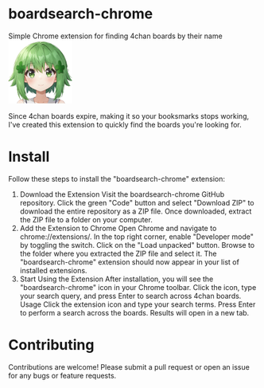 # boardsearch-chrome
Simple Chrome extension for finding 4chan boards by their name
![Repo Icon](images/icon128.png)


Since 4chan boards expire, making it so your booksmarks stops working, I've created this extension to quickly find the boards you're looking for.


# Install
Follow these steps to install the "boardsearch-chrome" extension:

1. Download the Extension
Visit the boardsearch-chrome GitHub repository.
Click the green "Code" button and select "Download ZIP" to download the entire repository as a ZIP file.
Once downloaded, extract the ZIP file to a folder on your computer.
2. Add the Extension to Chrome
Open Chrome and navigate to chrome://extensions/.
In the top right corner, enable "Developer mode" by toggling the switch.
Click on the "Load unpacked" button.
Browse to the folder where you extracted the ZIP file and select it.
The "boardsearch-chrome" extension should now appear in your list of installed extensions.
3. Start Using the Extension
After installation, you will see the "boardsearch-chrome" icon in your Chrome toolbar.
Click the icon, type your search query, and press Enter to search across 4chan boards.
Usage
Click the extension icon and type your search terms.
Press Enter to perform a search across the boards.
Results will open in a new tab.

# Contributing
Contributions are welcome! Please submit a pull request or open an issue for any bugs or feature requests.
